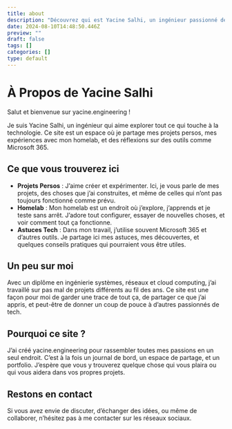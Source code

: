 ```yaml
---
title: about
description: "Découvrez qui est Yacine Salhi, un ingénieur passionné de technologie partageant ses projets personnels, et des astuces sur des outils comme Microsoft 365."
date: 2024-08-10T14:48:50.446Z
preview: ""
draft: false
tags: []
categories: []
type: default
---
```


# À Propos de Yacine Salhi

Salut et bienvenue sur yacine.engineering !

Je suis Yacine Salhi, un ingénieur qui aime explorer tout ce qui touche à la technologie. Ce site est un espace où je partage mes projets persos, mes expériences avec mon homelab, et des réflexions sur des outils comme Microsoft 365.

## Ce que vous trouverez ici

- **Projets Persos** : J’aime créer et expérimenter. Ici, je vous parle de mes projets, des choses que j’ai construites, et même de celles qui n’ont pas toujours fonctionné comme prévu.
- **Homelab** : Mon homelab est un endroit où j’explore, j’apprends et je teste sans arrêt. J’adore tout configurer, essayer de nouvelles choses, et voir comment tout ça fonctionne.
- **Astuces Tech** : Dans mon travail, j’utilise souvent Microsoft 365 et d’autres outils. Je partage ici mes astuces, mes découvertes, et quelques conseils pratiques qui pourraient vous être utiles.

## Un peu sur moi

Avec un diplôme en ingénierie systèmes, réseaux et cloud computing, j’ai travaillé sur pas mal de projets différents au fil des ans. Ce site est une façon pour moi de garder une trace de tout ça, de partager ce que j’ai appris, et peut-être de donner un coup de pouce à d’autres passionnés de tech.

## Pourquoi ce site ?

J’ai créé yacine.engineering pour rassembler toutes mes passions en un seul endroit. C’est à la fois un journal de bord, un espace de partage, et un portfolio. J’espère que vous y trouverez quelque chose qui vous plaira ou qui vous aidera dans vos propres projets.

## Restons en contact

Si vous avez envie de discuter, d’échanger des idées, ou même de collaborer, n’hésitez pas à me contacter sur les réseaux sociaux.